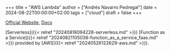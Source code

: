 +++
title = "AWS Lambda"
author = ["Andrés Navarro Pedregal"]
date = 2024-08-22T00:00:00+02:00
tags = ["cloud"]
draft = false
+++

[Official Website](https://aws.amazon.com/lambda/), [Docs](https://docs.aws.amazon.com/lambda/)

[Serverless]({{< relref "20240818094228-serverless.md" >}}) [Function as a Service]({{< relref "20240821105038-function_as_a_service_faas.md" >}}) provided by [AWS]({{< relref "20240526122629-aws.md" >}}).
